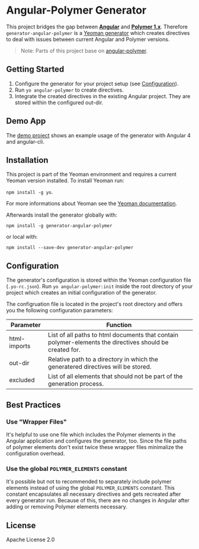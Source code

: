 # Angular-Polymer Generator

This project bridges the gap between **[Angular](https://angular.io)** and **[Polymer 1.x](https://www.polymer-project.org/)**. Therefore `generator-angular-polymer` is a [Yeoman generator](http://yeoman.io/) which creates directives to deal with issues between current Angular and Polymer versions.

> Note: Parts of this project base on [angular-polymer](https://github.com/platosha/angular-polymer/).

## Getting Started
1. Configure the generator for your project setup (see [Configuration](#configuration)).
2. Run `yo angular-polymer` to create directives.
3. Integrate the created directives in the existing Angular project. They are stored within the configured out-dir.

## Demo App
The [demo project](https://github.com/pfecht/angular-polymer-demo) shows an example usage of the generator with Angular 4 and angular-cli.

## Installation
This project is part of the Yeoman environment and requires a current Yeoman version installed. To install Yeoman run:


```npm install -g yo```.

For more informations about Yeoman see the [Yeoman documentation](http://yeoman.io/learning).

Afterwards install the generator globally with:

```npm install -g generator-angular-polymer ```

or local with: 

```npm install --save-dev generator-angular-polymer ```

## Configuration
The generator's configuration is stored within the Yeoman configuration file (`.yo-rc.json`). Run `yo angular-polymer:init` inside the root directory of your project which creates an initial configuration of the generator.

The configruation file is located in the project's root directory and offers you the following configuration parameters:

| Parameter     | Function  |
| ------------- |-------------|
|html-imports|List of all paths to html documents that contain polymer-elements the directives should be created for.|
|out-dir|Relative path to a directory in which the generatered directives will be stored.|
|excluded|List of all elements that should not be part of the generation process.|



## Best Practices
### Use "Wrapper Files"
It's helpful to use one file which includes the Polymer elements in the Angular application and configures the generator, too. Since the file paths of polymer elements don't exist twice these wrapper files minimalize the configuration overhead.

### Use the global `POLYMER_ELEMENTS` constant
It's possible but not to recommended to separately include polymer elements instead of using the global `POLYMER_ELEMENTS` constant. This constant encapsulates all necessary directives and gets recreated after every generator run. Because of this, there are no changes in Angular after adding or removing Polymer elements necessary.

## License
Apache License 2.0